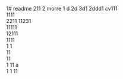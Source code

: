 1# readme 211
2 morre
1 d
2d
3d1 
2ddd1 
cv111  
1111  
2211 
11231     
11111        
12111              
1111  
1  1  
11      
11  
1 
11   a  
1 
1
11
 

